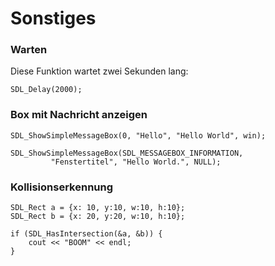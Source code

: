 
# Sonstiges

### Warten

Diese Funktion wartet zwei Sekunden lang:

    SDL_Delay(2000);


### Box mit Nachricht anzeigen

	SDL_ShowSimpleMessageBox(0, "Hello", "Hello World", win);
    
    SDL_ShowSimpleMessageBox(SDL_MESSAGEBOX_INFORMATION,
             "Fenstertitel", "Hello World.", NULL);

### Kollisionserkennung

    SDL_Rect a = {x: 10, y:10, w:10, h:10};
    SDL_Rect b = {x: 20, y:20, w:10, h:10};

    if (SDL_HasIntersection(&a, &b)) {
        cout << "BOOM" << endl;
    }
